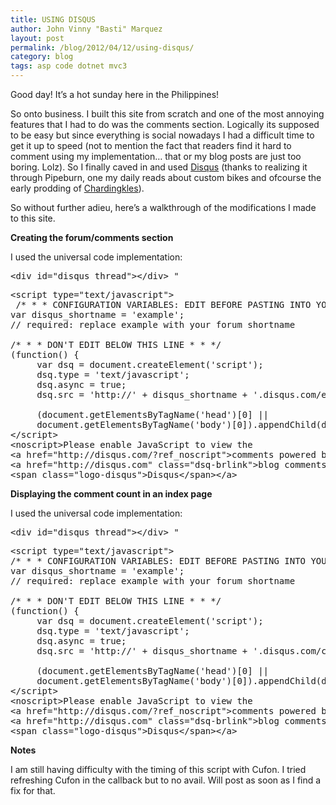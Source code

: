 ```yaml
---
title: USING DISQUS
author: John Vinny "Basti" Marquez
layout: post
permalink: /blog/2012/04/12/using-disqus/
category: blog
tags: asp code dotnet mvc3
---
```

Good day! It&#8217;s a hot sunday here in the Philippines!

So onto business. I built this site from scratch and one of the most annoying features that I had to do was the comments section. Logically its supposed to be easy but since everything is social nowadays I had a difficult time to get it up to speed (not to mention the fact that readers find it hard to comment using my implementation&#8230; that or my blog posts are just too boring. Lolz). So I finally caved in and used [Disqus][1] (thanks to realizing it through Pipeburn, one my daily reads about custom bikes and ofcourse the early prodding of [Chardingkles][2]).

So without further adieu, here&#8217;s a walkthrough of the modifications I made to this site.

**Creating the forum/comments section**

I used the universal code implementation:

<pre class="prettyprint">&lt;div id="disqus_thread"&gt;&lt;/div&gt; "</pre>

<pre class="prettyprint">&lt;script type="text/javascript"&gt;
 /* * * CONFIGURATION VARIABLES: EDIT BEFORE PASTING INTO YOUR WEBPAGE * * */
var disqus_shortname = 'example'; 
// required: replace example with your forum shortname 

/* * * DON'T EDIT BELOW THIS LINE * * */ 
(function() { 
     var dsq = document.createElement('script'); 
     dsq.type = 'text/javascript'; 
     dsq.async = true; 
     dsq.src = 'http://' + disqus_shortname + '.disqus.com/embed.js'; 

     (document.getElementsByTagName('head')[0] || 
     document.getElementsByTagName('body')[0]).appendChild(dsq); })(); 
&lt;/script&gt; 
&lt;noscript&gt;Please enable JavaScript to view the 
&lt;a href="http://disqus.com/?ref_noscript"&gt;comments powered by Disqus.&lt;/a&gt;&lt;/noscript&gt; 
&lt;a href="http://disqus.com" class="dsq-brlink"&gt;blog comments powered by 
&lt;span class="logo-disqus"&gt;Disqus&lt;/span&gt;&lt;/a&gt;</pre>

**Displaying the comment count in an index page**

I used the universal code implementation:

<pre class="prettyprint">&lt;div id="disqus_thread"&gt;&lt;/div&gt; "</pre>

<pre class="prettyprint">&lt;script type="text/javascript"&gt; 
/* * * CONFIGURATION VARIABLES: EDIT BEFORE PASTING INTO YOUR WEBPAGE * * */
var disqus_shortname = 'example'; 
// required: replace example with your forum shortname 

/* * * DON'T EDIT BELOW THIS LINE * * */ 
(function() { 
     var dsq = document.createElement('script'); 
     dsq.type = 'text/javascript'; 
     dsq.async = true; 
     dsq.src = 'http://' + disqus_shortname + '.disqus.com/count.js'; 

     (document.getElementsByTagName('head')[0] || 
     document.getElementsByTagName('body')[0]).appendChild(dsq); })(); 
&lt;/script&gt; 
&lt;noscript&gt;Please enable JavaScript to view the 
&lt;a href="http://disqus.com/?ref_noscript"&gt;comments powered by Disqus.&lt;/a&gt;&lt;/noscript&gt; 
&lt;a href="http://disqus.com" class="dsq-brlink"&gt;blog comments powered by 
&lt;span class="logo-disqus"&gt;Disqus&lt;/span&gt;&lt;/a&gt;</pre>

**Notes**

I am still having difficulty with the timing of this script with Cufon. I tried refreshing Cufon in the callback but to no avail. Will post as soon as I find a fix for that.

 [1]: https://disqus.com/ "Disqus"
 [2]: http://richardneililagan.com/ "Chardingkles"